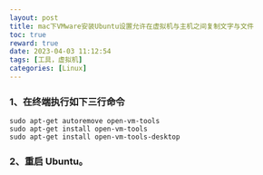 ```yaml
---
layout: post
title: mac下VMware安装Ubuntu设置允许在虚拟机与主机之间复制文字与文件
toc: true
reward: true
date: 2023-04-03 11:12:54
tags: [工具，虚拟机]
categories: [Linux]
---
```


### 1、在终端执行如下三行命令
```shell
sudo apt-get autoremove open-vm-tools
sudo apt-get install open-vm-tools
sudo apt-get install open-vm-tools-desktop
```
### 2、重启 Ubuntu。